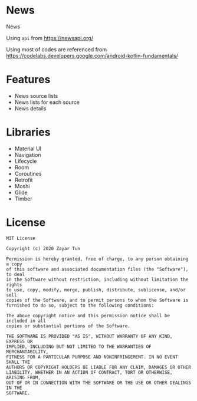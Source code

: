 # News
News

 Using `api` from https://newsapi.org/
 
 Using most of codes are referenced from https://codelabs.developers.google.com/android-kotlin-fundamentals/

# Features
- News source lists
- News lists for each source
- News details

# Libraries
- Material UI
- Navigation
- Lifecycle
- Room
- Coroutines
- Retrofit
- Moshi
- Glide
- Timber

# License
```
MIT License

Copyright (c) 2020 Zayar Tun

Permission is hereby granted, free of charge, to any person obtaining a copy
of this software and associated documentation files (the "Software"), to deal
in the Software without restriction, including without limitation the rights
to use, copy, modify, merge, publish, distribute, sublicense, and/or sell
copies of the Software, and to permit persons to whom the Software is
furnished to do so, subject to the following conditions:

The above copyright notice and this permission notice shall be included in all
copies or substantial portions of the Software.

THE SOFTWARE IS PROVIDED "AS IS", WITHOUT WARRANTY OF ANY KIND, EXPRESS OR
IMPLIED, INCLUDING BUT NOT LIMITED TO THE WARRANTIES OF MERCHANTABILITY,
FITNESS FOR A PARTICULAR PURPOSE AND NONINFRINGEMENT. IN NO EVENT SHALL THE
AUTHORS OR COPYRIGHT HOLDERS BE LIABLE FOR ANY CLAIM, DAMAGES OR OTHER
LIABILITY, WHETHER IN AN ACTION OF CONTRACT, TORT OR OTHERWISE, ARISING FROM,
OUT OF OR IN CONNECTION WITH THE SOFTWARE OR THE USE OR OTHER DEALINGS IN THE
SOFTWARE.
```
